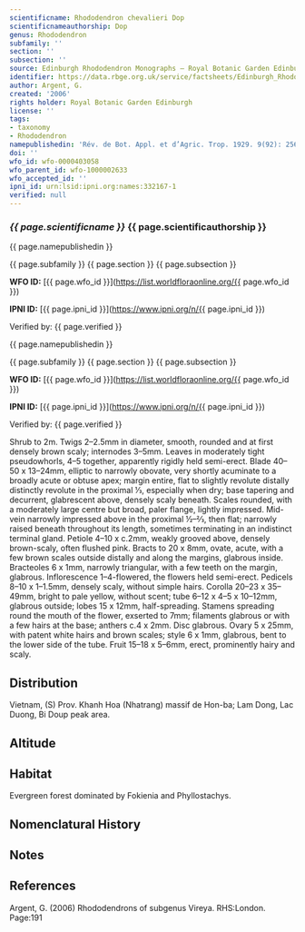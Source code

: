 ```yaml
---
scientificname: Rhododendron chevalieri Dop
scientificnameauthorship: Dop
genus: Rhododendron
subfamily: ''
section: ''
subsection: ''
source: Edinburgh Rhododendron Monographs – Royal Botanic Garden Edinburgh
identifier: https://data.rbge.org.uk/service/factsheets/Edinburgh_Rhododendron_Monographs.xhtml
author: Argent, G.
created: '2006'
rights holder: Royal Botanic Garden Edinburgh
license: ''
tags:
- taxonomy
- Rhododendron
namepublishedin: 'Rév. de Bot. Appl. et d’Agric. Trop. 1929. 9(92): 256, t.10.'
doi: ''
wfo_id: wfo-0000403058
wfo_parent_id: wfo-1000002633
wfo_accepted_id: ''
ipni_id: urn:lsid:ipni.org:names:332167-1
verified: null
---
```

### _{{ page.scientificname }}_ {{ page.scientificauthorship }}
 {{ page.namepublishedin }}

{{ page.subfamily }} {{ page.section }} {{ page.subsection }}

**WFO ID:** [{{ page.wfo_id }}](https://list.worldfloraonline.org/{{ page.wfo_id }})

**IPNI ID:** [{{ page.ipni_id }}](https://www.ipni.org/n/{{ page.ipni_id }})

Verified by: {{ page.verified }}

 {{ page.namepublishedin }}

{{ page.subfamily }} {{ page.section }} {{ page.subsection }}

**WFO ID:** [{{ page.wfo_id }}](https://list.worldfloraonline.org/{{ page.wfo_id }})

**IPNI ID:** [{{ page.ipni_id }}](https://www.ipni.org/n/{{ page.ipni_id }})

Verified by: {{ page.verified }}



Shrub to 2m. Twigs 2–2.5mm in diameter, smooth, rounded and at first densely brown scaly; internodes 3–5mm. Leaves in moderately tight pseudowhorls, 4–5 together, apparently rigidly held semi-erect. Blade 40–50 x 13–24mm, elliptic to narrowly obovate, very shortly acuminate to a broadly acute or obtuse apex; margin entire, flat to slightly revolute distally distinctly revolute in the proximal 1⁄3, especially when dry; base tapering and decurrent, glabrescent above, densely scaly beneath. Scales rounded, with a moderately large centre but broad, paler flange, lightly impressed. Mid-vein narrowly impressed above in the proximal ½–2⁄3, then flat; narrowly raised beneath throughout its length, sometimes terminating in an indistinct terminal gland. Petiole 4–10 x c.2mm, weakly grooved above, densely brown-scaly, often flushed pink. Bracts to 20 x 8mm, ovate, acute, with a few brown scales outside distally and along the margins, glabrous inside. Bracteoles 6 x 1mm, narrowly triangular, with a few teeth on the margin, glabrous. Inflorescence 1–4-flowered, the flowers held semi-erect. Pedicels 8–10 x 1–1.5mm, densely scaly, without simple hairs. Corolla 20–23 x 35–49mm, bright to pale yellow, without scent; tube 6–12 x 4–5 x 10–12mm, glabrous outside; lobes 15 x 12mm, half-spreading. Stamens spreading round the mouth of the flower, exserted to 7mm; filaments glabrous or with a few hairs at the base; anthers c.4 x 2mm. Disc glabrous. Ovary 5 x 25mm, with patent white hairs and brown scales; style 6 x 1mm, glabrous, bent to the lower side of the tube. Fruit 15–18 x 5–6mm, erect, prominently hairy and scaly.

## Distribution
Vietnam, (S) Prov. Khanh Hoa (Nhatrang) massif de Hon-ba; Lam Dong, Lac Duong, Bi Doup peak area.

## Altitude


## Habitat
Evergreen forest domin­ated by Fokienia and Phyllostachys.

## Nomenclatural History

                       
## Notes


## References

Argent, G. (2006) Rhododendrons of subgenus Vireya. RHS:London. Page:191
